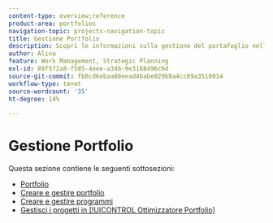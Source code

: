 ```yaml
---
content-type: overview;reference
product-area: portfolios
navigation-topic: projects-navigation-topic
title: Gestione Portfolio
description: Scopri le informazioni sulla gestione del portafoglio nelle sezioni seguenti.
author: Alina
feature: Work Management, Strategic Planning
exl-id: 89f572a8-f585-4eee-a346-9e3188496c6d
source-git-commit: fb0cd6ebaa88eead46abe029b0a4cc89a3510014
workflow-type: tm+mt
source-wordcount: '35'
ht-degree: 14%

---
```


# Gestione Portfolio

Questa sezione contiene le seguenti sottosezioni:

* [Portfolio](../../manage-work/portfolios/portfolios-overview/portfolio-overview-1.md)
* [Creare e gestire portfolio](../../manage-work/portfolios/create-and-manage-portfolios/create-and-manage-portfolios.md)
* [Creare e gestire programmi](../../manage-work/portfolios/create-and-manage-programs/create-and-manage-programs.md)
* [Gestisci i progetti in [!UICONTROL Ottimizzatore Portfolio]](../../manage-work/portfolios/portfolio-optimizer/manage-projects-in-portfolio-optimizer.md)

